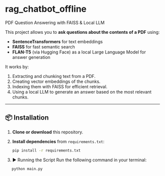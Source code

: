 # rag_chatbot_offline
 PDF Question Answering with FAISS & Local LLM

This project allows you to **ask questions about the contents of a PDF** using:
- **SentenceTransformers** for text embeddings
- **FAISS** for fast semantic search
- **FLAN-T5** (via Hugging Face) as a local Large Language Model for answer generation

It works by:
1. Extracting and chunking text from a PDF.
2. Creating vector embeddings of the chunks.
3. Indexing them with FAISS for efficient retrieval.
4. Using a local LLM to generate an answer based on the most relevant chunks.

---
## 📦 Installation

1. **Clone or download** this repository.

2. **Install dependencies** from `requirements.txt`:
   ```bash
   pip install -r requirements.txt

3. ▶️ Running the Script
    Run the following command in your terminal:
```bash
   python main.py



